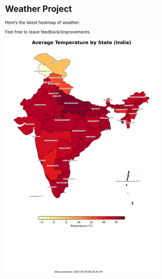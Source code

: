 # Weather Project

Here’s the latest heatmap of weather:

Feel free to leave feedback/improvements.

![India Heatmap](docs/assets/india_heatmap.png?v=D3405D)
